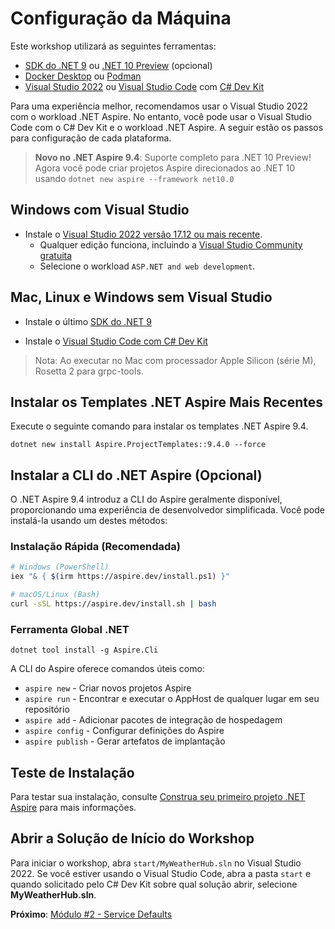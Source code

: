 # Configuração da Máquina

Este workshop utilizará as seguintes ferramentas:

- [SDK do .NET 9](https://get.dot.net/9) ou [.NET 10 Preview](https://get.dot.net/10) (opcional)
- [Docker Desktop](https://docs.docker.com/engine/install/) ou [Podman](https://podman.io/getting-started/installation)
- [Visual Studio 2022](https://visualstudio.microsoft.com/vs/) ou [Visual Studio Code](https://code.visualstudio.com/) com [C# Dev Kit](https://code.visualstudio.com/docs/csharp/get-started)

Para uma experiência melhor, recomendamos usar o Visual Studio 2022 com o workload .NET Aspire. No entanto, você pode usar o Visual Studio Code com o C# Dev Kit e o workload .NET Aspire. A seguir estão os passos para configuração de cada plataforma.

> **Novo no .NET Aspire 9.4**: Suporte completo para .NET 10 Preview! Agora você pode criar projetos Aspire direcionados ao .NET 10 usando `dotnet new aspire --framework net10.0`

## Windows com Visual Studio

- Instale o [Visual Studio 2022 versão 17.12 ou mais recente](https://visualstudio.microsoft.com/vs/).
  - Qualquer edição funciona, incluindo a [Visual Studio Community gratuita](https://visualstudio.microsoft.com/free-developer-offers/)
  - Selecione o workload `ASP.NET and web development`.

## Mac, Linux e Windows sem Visual Studio

- Instale o último [SDK do .NET 9](https://get.dot.net/9?cid=eshop)

- Instale o [Visual Studio Code com C# Dev Kit](https://code.visualstudio.com/docs/csharp/get-started)

> Nota: Ao executar no Mac com processador Apple Silicon (série M), Rosetta 2 para grpc-tools.

## Instalar os Templates .NET Aspire Mais Recentes

Execute o seguinte comando para instalar os templates .NET Aspire 9.4.

```cli
dotnet new install Aspire.ProjectTemplates::9.4.0 --force
```

## Instalar a CLI do .NET Aspire (Opcional)

O .NET Aspire 9.4 introduz a CLI do Aspire geralmente disponível, proporcionando uma experiência de desenvolvedor simplificada. Você pode instalá-la usando um destes métodos:

### Instalação Rápida (Recomendada)
```bash
# Windows (PowerShell)
iex "& { $(irm https://aspire.dev/install.ps1) }"

# macOS/Linux (Bash)
curl -sSL https://aspire.dev/install.sh | bash
```

### Ferramenta Global .NET
```cli
dotnet tool install -g Aspire.Cli
```

A CLI do Aspire oferece comandos úteis como:
- `aspire new` - Criar novos projetos Aspire
- `aspire run` - Encontrar e executar o AppHost de qualquer lugar em seu repositório
- `aspire add` - Adicionar pacotes de integração de hospedagem
- `aspire config` - Configurar definições do Aspire
- `aspire publish` - Gerar artefatos de implantação

## Teste de Instalação

Para testar sua instalação, consulte [Construa seu primeiro projeto .NET Aspire](https://learn.microsoft.com/dotnet/aspire/get-started/build-your-first-aspire-app) para mais informações.

## Abrir a Solução de Início do Workshop

Para iniciar o workshop, abra `start/MyWeatherHub.sln` no Visual Studio 2022. Se você estiver usando o Visual Studio Code, abra a pasta `start` e quando solicitado pelo C# Dev Kit sobre qual solução abrir, selecione **MyWeatherHub.sln**.

**Próximo**: [Módulo #2 - Service Defaults](2-servicedefaults.md)
